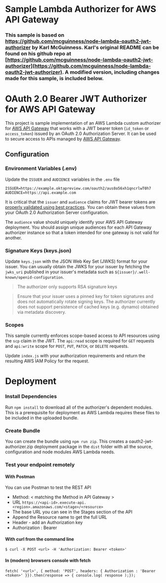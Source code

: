 # Sample Lambda Authorizer for AWS API Gateway
### This sample is based on https://github.com/mcguinness/node-lambda-oauth2-jwt-authorizer by Karl McGuinness. Karl's original README can be found on his github repo at [https://github.com/mcguinness/node-lambda-oauth2-jwt-authorizer](https://github.com/mcguinness/node-lambda-oauth2-jwt-authorizer). A modified version, including changes made for this sample, is included below.

# OAuth 2.0 Bearer JWT Authorizer for AWS API Gateway

This project is sample implementation of an AWS Lambda custom authorizer for [AWS API Gateway](https://aws.amazon.com/api-gateway/) that works with a JWT bearer token (`id_token` or `access_token`) issued by an OAuth 2.0 Authorization Server.  It can be used to secure access to APIs managed by [AWS API Gateway](https://aws.amazon.com/api-gateway/).

## Configuration

### Environment Variables (.env)

Update the `ISSUER` and `AUDIENCE` variables in the `.env` file

```
ISSUER=https://example.oktapreview.com/oauth2/aus8o56xh1qncrlwT0h7
AUDIENCE=https://api.example.com
```

It is critical that the `issuer` and `audience` claims for JWT bearer tokens are [properly validated using best practices](http://www.cloudidentity.com/blog/2014/03/03/principles-of-token-validation/).  You can obtain these values from your OAuth 2.0 Authorization Server configuration.

The `audience` value should uniquely identify your AWS API Gateway deployment.  You should assign unique audiences for each API Gateway authorizer instance so that a token intended for one gateway is not valid for another.

### Signature Keys (keys.json)

Update `keys.json` with the JSON Web Key Set (JWKS) format for your issuer.   You can usually obtain the JWKS for your issuer by fetching the `jwks_uri` published in your issuer's metadata such as `${issuer}/.well-known/openid-configuration`.

> The authorizer only supports RSA signature keys

> Ensure that your issuer uses a pinned key for token signatures and does not automatically rotate signing keys.  The authorizer currently does not support persistence of cached keys (e.g. dynamo) obtained via metadata discovery.

### Scopes

This sample currently enforces scope-based access to API resources using the `scp` claim in the JWT.  The `api:read` scope is required for `GET` requests and `api:write` scope for `POST`, `PUT`, `PATCH`, or `DELETE` requests.

Update `index.js` with your authorization requirements and return the resulting AWS IAM Policy for the request.

# Deployment

### Install Dependencies

Run `npm install` to download all of the authorizer's dependent modules. This is a prerequisite for deployment as AWS Lambda requires these files to be included in the uploaded bundle.

### Create Bundle

You can create the bundle using `npm run zip`. This creates a oauth2-jwt-authorizer.zip deployment package in the `dist` folder with all the source, configuration and node modules AWS Lambda needs.


### Test your endpoint remotely

#### With Postman

You can use Postman to test the REST API

* Method: < matching the Method in API Gateway >
* URL `https://<api-id>.execute-api.<region>.amazonaws.com/<stage>/<resource>`
 * The base URL you can see in the Stages section of the API
 * Append the Resource name to get the full URL
* Header - add an Authorization key
 * Authorization : Bearer <token>

#### With curl from the command line

    $ curl -X POST <url> -H 'Authorization: Bearer <token>'

#### In (modern) browsers console with fetch

    fetch( '<url>', { method: 'POST', headers: { Authorization : 'Bearer <token>' }}).then(response => { console.log( response );});
